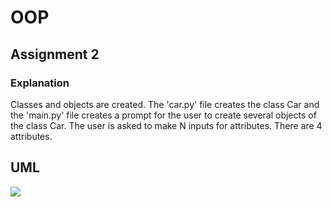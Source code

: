 # OOP


## Assignment 2


### Explanation


Classes and objects are created. The 'car.py' file creates the class Car and the 'main.py' file creates a prompt for the user to create several objects of the class Car. The user is asked to make N inputs for attributes. There are 4 attributes.


## UML

![](https://i.ibb.co/F4Dfkj4m/drawio.png)
